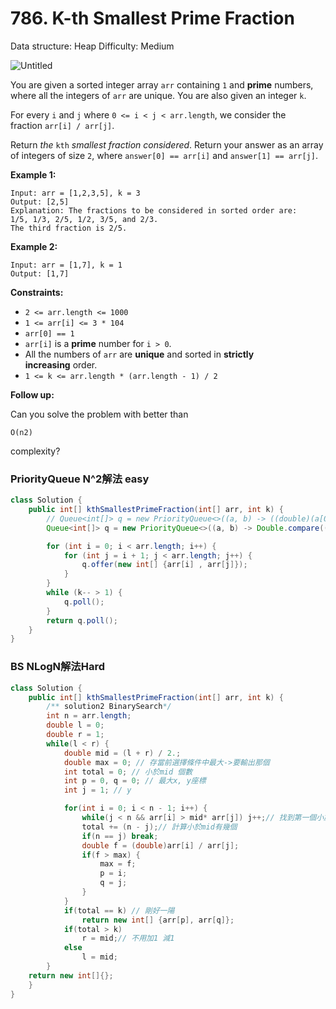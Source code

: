 # 786. K-th Smallest Prime Fraction

Data structure: Heap
Difficulty: Medium

![Untitled](Untitled%2011.png)

You are given a sorted integer array `arr` containing `1` and **prime** numbers, where all the integers of `arr` are unique. You are also given an integer `k`.

For every `i` and `j` where `0 <= i < j < arr.length`, we consider the fraction `arr[i] / arr[j]`.

Return *the* `kth` *smallest fraction considered*. Return your answer as an array of integers of size `2`, where `answer[0] == arr[i]` and `answer[1] == arr[j]`.

**Example 1:**

```
Input: arr = [1,2,3,5], k = 3
Output: [2,5]
Explanation: The fractions to be considered in sorted order are:
1/5, 1/3, 2/5, 1/2, 3/5, and 2/3.
The third fraction is 2/5.

```

**Example 2:**

```
Input: arr = [1,7], k = 1
Output: [1,7]

```

**Constraints:**

- `2 <= arr.length <= 1000`
- `1 <= arr[i] <= 3 * 104`
- `arr[0] == 1`
- `arr[i]` is a **prime** number for `i > 0`.
- All the numbers of `arr` are **unique** and sorted in **strictly increasing** order.
- `1 <= k <= arr.length * (arr.length - 1) / 2`

**Follow up:**

Can you solve the problem with better than

```
O(n2)
```

complexity?

### PriorityQueue N^2解法 easy

```java
class Solution {
    public int[] kthSmallestPrimeFraction(int[] arr, int k) {
        // Queue<int[]> q = new PriorityQueue<>((a, b) -> ((double)(a[0] / a[1]) - (double)(b[0] / b[1])));
        Queue<int[]> q = new PriorityQueue<>((a, b) -> Double.compare((double)a[0] / a[1], (double)b[0] / b[1]));

        for (int i = 0; i < arr.length; i++) {
            for (int j = i + 1; j < arr.length; j++) {
                q.offer(new int[] {arr[i] , arr[j]});
            }
        }
        while (k-- > 1) {
            q.poll();
        }
        return q.poll();
    }
}
```

### BS NLogN解法Hard

```java
class Solution {
    public int[] kthSmallestPrimeFraction(int[] arr, int k) {
        /** solution2 BinarySearch*/    
        int n = arr.length;
        double l = 0;
        double r = 1;
        while(l < r) {
            double mid = (l + r) / 2.;
            double max = 0; // 存當前選擇條件中最大->要輸出那個 
            int total = 0; // 小於mid 個數
            int p = 0, q = 0; // 最大x, y座標
            int j = 1; // y

            for(int i = 0; i < n - 1; i++) {
                while(j < n && arr[i] > mid* arr[j]) j++;// 找到第一個小於m的j座標
                total += (n - j);// 計算小於mid有幾個
                if(n == j) break;
                double f = (double)arr[i] / arr[j];
                if(f > max) {
                    max = f;
                    p = i;
                    q = j;
                }
            }
            if(total == k) // 剛好一陽
                return new int[] {arr[p], arr[q]};
            if(total > k) 
                r = mid;// 不用加1 減1
            else 
                l = mid;
        }
    return new int[]{};
    }
}
```